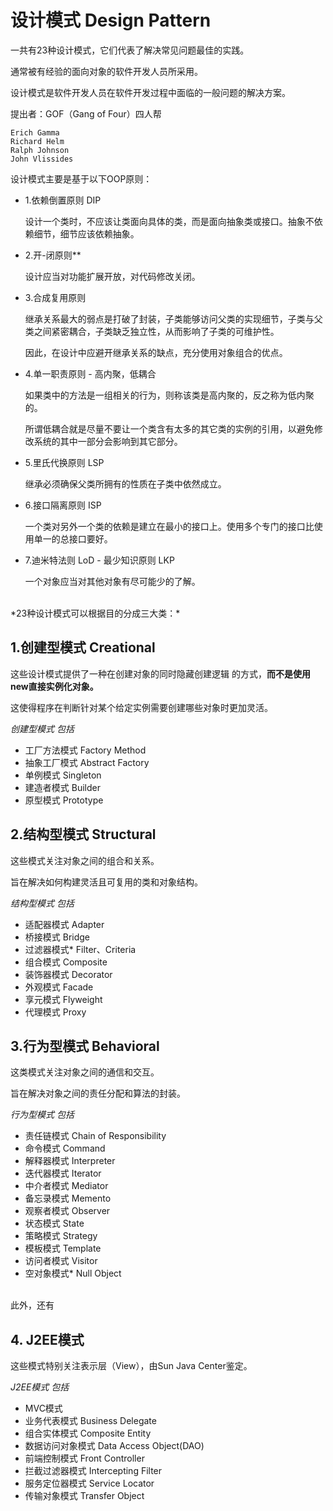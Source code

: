 # 设计模式 Design Pattern

一共有23种设计模式，它们代表了解决常见问题最佳的实践。

通常被有经验的面向对象的软件开发人员所采用。

设计模式是软件开发人员在软件开发过程中面临的一般问题的解决方案。

提出者：GOF（Gang of Four）四人帮

    Erich Gamma
    Richard Helm
    Ralph Johnson
    John Vlissides 

设计模式主要是基于以下OOP原则：

- 1.依赖倒置原则 DIP

    设计一个类时，不应该让类面向具体的类，而是面向抽象类或接口。抽象不依赖细节，细节应该依赖抽象。

- 2.开-闭原则**

    设计应当对功能扩展开放，对代码修改关闭。

- 3.合成复用原则

    继承关系最大的弱点是打破了封装，子类能够访问父类的实现细节，子类与父类之间紧密耦合，子类缺乏独立性，从而影响了子类的可维护性。

    因此，在设计中应避开继承关系的缺点，充分使用对象组合的优点。

- 4.单一职责原则 - 高内聚，低耦合

    如果类中的方法是一组相关的行为，则称该类是高内聚的，反之称为低内聚的。

    所谓低耦合就是尽量不要让一个类含有太多的其它类的实例的引用，以避免修改系统的其中一部分会影响到其它部分。

- 5.里氏代换原则 LSP

    继承必须确保父类所拥有的性质在子类中依然成立。

- 6.接口隔离原则 ISP

    一个类对另外一个类的依赖是建立在最小的接口上。使用多个专门的接口比使用单一的总接口要好。

- 7.迪米特法则 LoD - 最少知识原则 LKP

    一个对象应当对其他对象有尽可能少的了解。

<br>
*23种设计模式可以根据目的分成三大类：*

## 1.创建型模式 Creational

这些设计模式提供了一种在创建对象的同时隐藏创建逻辑 的方式，**而不是使用new直接实例化对象。**

这使得程序在判断针对某个给定实例需要创建哪些对象时更加灵活。

*创建型模式 包括*

- 工厂方法模式 Factory Method 
- 抽象工厂模式 Abstract Factory 
- 单例模式 Singleton 
- 建造者模式 Builder 
- 原型模式 Prototype 

## 2.结构型模式 Structural

这些模式关注对象之间的组合和关系。

旨在解决如何构建灵活且可复用的类和对象结构。

*结构型模式 包括*

- 适配器模式 Adapter 
- 桥接模式 Bridge 
- 过滤器模式* Filter、Criteria
- 组合模式 Composite 
- 装饰器模式 Decorator 
- 外观模式 Facade 
- 享元模式 Flyweight 
- 代理模式 Proxy 

## 3.行为型模式 Behavioral

这类模式关注对象之间的通信和交互。

旨在解决对象之间的责任分配和算法的封装。

*行为型模式 包括*

- 责任链模式 Chain of Responsibility 
- 命令模式 Command 
- 解释器模式 Interpreter 
- 迭代器模式 Iterator 
- 中介者模式 Mediator 
- 备忘录模式 Memento 
- 观察者模式 Observer
- 状态模式 State 
- 策略模式 Strategy
- 模板模式 Template
- 访问者模式 Visitor
- 空对象模式* Null Object

<br>此外，还有

## 4. J2EE模式

这些模式特别关注表示层（View），由Sun Java Center鉴定。

*J2EE模式 包括*

- MVC模式
- 业务代表模式 Business Delegate
- 组合实体模式 Composite Entity
- 数据访问对象模式 Data Access Object(DAO)
- 前端控制模式 Front Controller
- 拦截过滤器模式 Intercepting Filter
- 服务定位器模式 Service Locator
- 传输对象模式 Transfer Object